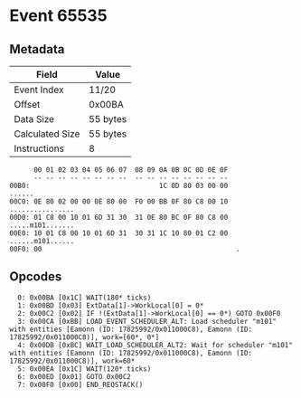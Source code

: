 # Event 65535

## Metadata

| Field           | Value    |
|-----------------|----------|
| Event Index     | 11/20    |
| Offset          | 0x00BA   |
| Data Size       | 55 bytes |
| Calculated Size | 55 bytes |
| Instructions    | 8        |

```
      00 01 02 03 04 05 06 07  08 09 0A 0B 0C 0D 0E 0F
      -- -- -- -- -- -- -- --  -- -- -- -- -- -- -- --
00B0:                                1C 0D 80 03 00 00            ......
00C0: 0E 80 02 00 00 0E 80 00  F0 00 BB 0F 80 C8 00 10  ................
00D0: 01 C8 00 10 01 6D 31 30  31 0E 80 BC 0F 80 C8 00  .....m101.......
00E0: 10 01 C8 00 10 01 6D 31  30 31 1C 10 80 01 C2 00  ......m101......
00F0: 00                                                .               
```

## Opcodes

```
  0: 0x00BA [0x1C] WAIT(180* ticks)
  1: 0x00BD [0x03] ExtData[1]->WorkLocal[0] = 0*
  2: 0x00C2 [0x02] IF !(ExtData[1]->WorkLocal[0] == 0*) GOTO 0x00F0
  3: 0x00CA [0xBB] LOAD_EVENT_SCHEDULER_ALT: Load scheduler "m101" with entities [Eamonn (ID: 17825992/0x011000C8), Eamonn (ID: 17825992/0x011000C8)], work=[60*, 0*]
  4: 0x00DB [0xBC] WAIT_LOAD_SCHEDULER_ALT2: Wait for scheduler "m101" with entities [Eamonn (ID: 17825992/0x011000C8), Eamonn (ID: 17825992/0x011000C8)], work=60*
  5: 0x00EA [0x1C] WAIT(120* ticks)
  6: 0x00ED [0x01] GOTO 0x00C2
  7: 0x00F0 [0x00] END_REQSTACK()
```
